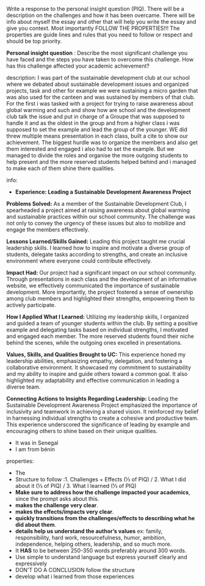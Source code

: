 
Write a response to the personal insight question (PIQ). There will be a description on the challenges and how it has been overcame. There will be info about myself the essay and other that will help you write the essay and give you context. Most importantly FOLLOW THE PROPERTIES!!! The properties are guide lines and rules that you need to follow or respect and should be top priority.

**Personal insight question** :  Describe the most significant challenge you have faced and the steps you have taken to overcome this challenge. How has this challenge affected your academic achievement?

description:
I was part of the sustainable development club at our school where we debated about sustainable development issues and organized projects, task and other for example we were sustaining a micro garden that was also used for the canteen and was sustained by members of that club. For the first i was tasked with a project for trying to raise awareness about global warming and such and show how are school and the development club talk the issue and put in charge of a Groupe that was supposed to handle it and as the oldest in the group and from a higher class i was supposed to set the example and lead the group of the younger. WE did threw multiple means presentation in each class, built a cite to show our achievement. The biggest hurdle was to organize the members and also get them interested and engaged i also had to set the example. But we managed to divide the roles and organise the more outgoing students to help present and the more reserved students helped behind and i managed to make each of them shine there qualities.

info:
- **Experience: Leading a Sustainable Development Awareness Project**

**Problems Solved:** As a member of the Sustainable Development Club, I spearheaded a project aimed at raising awareness about global warming and sustainable practices within our school community. The challenge was not only to convey the urgency of these issues but also to mobilize and engage the members effectively.

**Lessons Learned/Skills Gained:** Leading this project taught me crucial leadership skills. I learned how to inspire and motivate a diverse group of students, delegate tasks according to strengths, and create an inclusive environment where everyone could contribute effectively.

**Impact Had:** Our project had a significant impact on our school community. Through presentations in each class and the development of an informative website, we effectively communicated the importance of sustainable development. More importantly, the project fostered a sense of ownership among club members and highlighted their strengths, empowering them to actively participate.

**How I Applied What I Learned:** Utilizing my leadership skills, I organized and guided a team of younger students within the club. By setting a positive example and delegating tasks based on individual strengths, I motivated and engaged each member. The more reserved students found their niche behind the scenes, while the outgoing ones excelled in presentations.

**Values, Skills, and Qualities Brought to UC:** This experience honed my leadership abilities, emphasizing empathy, delegation, and fostering a collaborative environment. It showcased my commitment to sustainability and my ability to inspire and guide others toward a common goal. It also highlighted my adaptability and effective communication in leading a diverse team.

**Connecting Actions to Insights Regarding Leadership:** Leading the Sustainable Development Awareness Project emphasized the importance of inclusivity and teamwork in achieving a shared vision. It reinforced my belief in harnessing individual strengths to create a cohesive and productive team. This experience underscored the significance of leading by example and encouraging others to shine based on their unique qualities.
- It was in Senegal
- I am from bénin

properties:
- The
- Structure to follow :1. Challenges + Effects (⅓ of PIQ) / 2. What I did about it (⅓ of PIQ) / 3. What I learned (⅓ of PIQ)
- **Make sure to address how the challenge impacted your academics**, since the prompt asks about this.
- **makes the challenge very clear**.
- **makes the effects/impacts very clear**.
- **quickly transitions from the challenges/effects to describing what he did about them**.
- **details help us understand the author’s values** ex: family, responsibility, hard work, resourcefulness, humor, ambition, independence, helping others, leadership, and so much more.
- It **HAS** to be between 250-350 words preferably around 300 words.
- Use simple to understand language but express yourself clearly and expressively
- DON'T DO A CONCLUSION follow the structure
- develop what i learned from those experiences